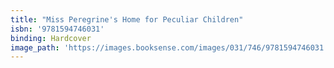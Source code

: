 ```yaml
---
title: "Miss Peregrine's Home for Peculiar Children"
isbn: '9781594746031'
binding: Hardcover
image_path: 'https://images.booksense.com/images/031/746/9781594746031.jpg'
---
```



